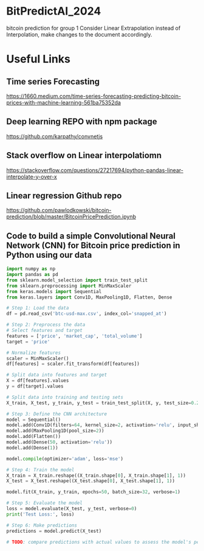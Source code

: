 # BitPredictAI_2024
bitcoin prediction for group 1
Consider Linear Extrapolation instead of Interpolation, make changes to the document accordingly.

# Useful Links

## Time series Forecasting
https://1660.medium.com/time-series-forecasting-predicting-bitcoin-prices-with-machine-learning-561ba75352da

## Deep learning REPO with npm package
https://github.com/karpathy/convnetjs

## Stack overflow on Linear interpolatiomn
https://stackoverflow.com/questions/27217694/python-pandas-linear-interpolate-y-over-x

## Linear regression Github repo
https://github.com/pawlodkowski/bitcoin-prediction/blob/master/BitcoinPricePrediction.ipynb

## Code to build a simple Convolutional Neural Network (CNN) for Bitcoin price prediction in Python using our data
```python
import numpy as np
import pandas as pd
from sklearn.model_selection import train_test_split
from sklearn.preprocessing import MinMaxScaler
from keras.models import Sequential
from keras.layers import Conv1D, MaxPooling1D, Flatten, Dense

# Step 1: Load the data
df = pd.read_csv('btc-usd-max.csv', index_col='snapped_at')

# Step 2: Preprocess the data
# Select features and target
features = ['price', 'market_cap', 'total_volume']
target = 'price'

# Normalize features
scaler = MinMaxScaler()
df[features] = scaler.fit_transform(df[features])

# Split data into features and target
X = df[features].values
y = df[target].values

# Split data into training and testing sets
X_train, X_test, y_train, y_test = train_test_split(X, y, test_size=0.2, random_state=42)

# Step 3: Define the CNN architecture
model = Sequential()
model.add(Conv1D(filters=64, kernel_size=2, activation='relu', input_shape=(X_train.shape[1], 1)))
model.add(MaxPooling1D(pool_size=2))
model.add(Flatten())
model.add(Dense(50, activation='relu'))
model.add(Dense(1))

model.compile(optimizer='adam', loss='mse')

# Step 4: Train the model
X_train = X_train.reshape((X_train.shape[0], X_train.shape[1], 1))
X_test = X_test.reshape((X_test.shape[0], X_test.shape[1], 1))

model.fit(X_train, y_train, epochs=50, batch_size=32, verbose=1)

# Step 5: Evaluate the model
loss = model.evaluate(X_test, y_test, verbose=0)
print('Test Loss:', loss)

# Step 6: Make predictions
predictions = model.predict(X_test)

# TODO: compare predictions with actual values to assess the model's performance.

```
